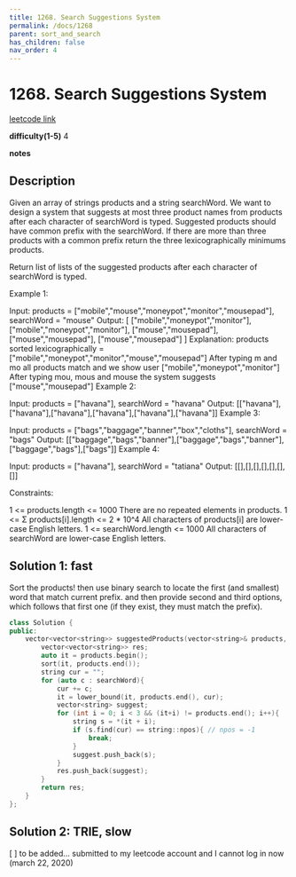 ```yaml
---
title: 1268. Search Suggestions System
permalink: /docs/1268
parent: sort_and_search
has_children: false
nav_order: 4
---
```

# 1268. Search Suggestions System
[leetcode link](https://leetcode.com/problems/search-suggestions-system/)

**difficulty(1-5)** 
4

**notes**   


## Description
Given an array of strings products and a string searchWord. We want to design a system that suggests at most three product names from products after each character of searchWord is typed. Suggested products should have common prefix with the searchWord. If there are more than three products with a common prefix return the three lexicographically minimums products.

Return list of lists of the suggested products after each character of searchWord is typed. 

 

Example 1:

Input: products = ["mobile","mouse","moneypot","monitor","mousepad"], searchWord = "mouse"
Output: [
["mobile","moneypot","monitor"],
["mobile","moneypot","monitor"],
["mouse","mousepad"],
["mouse","mousepad"],
["mouse","mousepad"]
]
Explanation: products sorted lexicographically = ["mobile","moneypot","monitor","mouse","mousepad"]
After typing m and mo all products match and we show user ["mobile","moneypot","monitor"]
After typing mou, mous and mouse the system suggests ["mouse","mousepad"]
Example 2:

Input: products = ["havana"], searchWord = "havana"
Output: [["havana"],["havana"],["havana"],["havana"],["havana"],["havana"]]
Example 3:

Input: products = ["bags","baggage","banner","box","cloths"], searchWord = "bags"
Output: [["baggage","bags","banner"],["baggage","bags","banner"],["baggage","bags"],["bags"]]
Example 4:

Input: products = ["havana"], searchWord = "tatiana"
Output: [[],[],[],[],[],[],[]]
 

Constraints:

1 <= products.length <= 1000
There are no repeated elements in products.
1 <= Σ products[i].length <= 2 * 10^4
All characters of products[i] are lower-case English letters.
1 <= searchWord.length <= 1000
All characters of searchWord are lower-case English letters.

## Solution 1: fast
Sort the products! then use binary search to locate the first (and smallest) word that match current prefix. and then provide second and third options, which follows that first one (if they exist, they must match the prefix).

```c++
class Solution {
public:
    vector<vector<string>> suggestedProducts(vector<string>& products, string searchWord) {
        vector<vector<string>> res;
        auto it = products.begin();
        sort(it, products.end());
        string cur = "";
        for (auto c : searchWord){
            cur += c;
            it = lower_bound(it, products.end(), cur);
            vector<string> suggest;
            for (int i = 0; i < 3 && (it+i) != products.end(); i++){
                string s = *(it + i);
                if (s.find(cur) == string::npos){ // npos = -1
                    break;
                }
                suggest.push_back(s);                
            }
            res.push_back(suggest);
        }
        return res;
    }
};
```

## Solution 2: TRIE, slow
[ ] to be added... submitted to my leetcode account and I cannot log in now (march 22, 2020)


<!-- 
Default label
{: .label }

Blue label
{: .label .label-blue }

Stable
{: .label .label-green }

New release
{: .label .label-purple }

Coming soon
{: .label .label-yellow }

Deprecated
{: .label .label-red } -->
